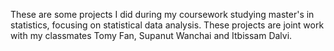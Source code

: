 These are some projects I did during my coursework studying master's in statistics, focusing on statistical data analysis. These projects are joint work with my classmates Tomy Fan, Supanut Wanchai and Itbissam Dalvi.
